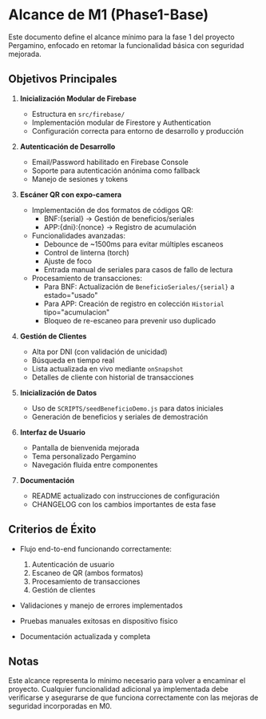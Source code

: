 # Alcance de M1 (Phase1-Base)

Este documento define el alcance mínimo para la fase 1 del proyecto Pergamino, enfocado en retomar la funcionalidad básica con seguridad mejorada.

## Objetivos Principales

1. **Inicialización Modular de Firebase**
   - Estructura en `src/firebase/` 
   - Implementación modular de Firestore y Authentication
   - Configuración correcta para entorno de desarrollo y producción

2. **Autenticación de Desarrollo**
   - Email/Password habilitado en Firebase Console
   - Soporte para autenticación anónima como fallback
   - Manejo de sesiones y tokens

3. **Escáner QR con expo-camera**
   - Implementación de dos formatos de códigos QR:
     - BNF:{serial} → Gestión de beneficios/seriales
     - APP:{dni}:{nonce} → Registro de acumulación
   - Funcionalidades avanzadas:
     - Debounce de ~1500ms para evitar múltiples escaneos
     - Control de linterna (torch)
     - Ajuste de foco
     - Entrada manual de seriales para casos de fallo de lectura
   - Procesamiento de transacciones:
     - Para BNF: Actualización de `BeneficioSeriales/{serial}` a estado="usado"
     - Para APP: Creación de registro en colección `Historial` tipo="acumulacion"
     - Bloqueo de re-escaneo para prevenir uso duplicado

4. **Gestión de Clientes**
   - Alta por DNI (con validación de unicidad)
   - Búsqueda en tiempo real
   - Lista actualizada en vivo mediante `onSnapshot`
   - Detalles de cliente con historial de transacciones

5. **Inicialización de Datos**
   - Uso de `SCRIPTS/seedBeneficioDemo.js` para datos iniciales
   - Generación de beneficios y seriales de demostración

6. **Interfaz de Usuario**
   - Pantalla de bienvenida mejorada
   - Tema personalizado Pergamino
   - Navegación fluida entre componentes

7. **Documentación**
   - README actualizado con instrucciones de configuración
   - CHANGELOG con los cambios importantes de esta fase

## Criterios de Éxito

- Flujo end-to-end funcionando correctamente:
  1. Autenticación de usuario
  2. Escaneo de QR (ambos formatos)
  3. Procesamiento de transacciones
  4. Gestión de clientes
  
- Validaciones y manejo de errores implementados
- Pruebas manuales exitosas en dispositivo físico
- Documentación actualizada y completa

## Notas

Este alcance representa lo mínimo necesario para volver a encaminar el proyecto. Cualquier funcionalidad adicional ya implementada debe verificarse y asegurarse de que funciona correctamente con las mejoras de seguridad incorporadas en M0.
